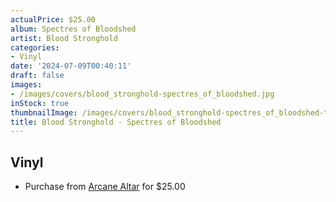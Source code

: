 ```yaml
---
actualPrice: $25.00
album: Spectres of Bloodshed
artist: Blood Stronghold
categories:
- Vinyl
date: '2024-07-09T00:40:11'
draft: false
images:
- /images/covers/blood_stronghold-spectres_of_bloodshed.jpg
inStock: true
thumbnailImage: /images/covers/blood_stronghold-spectres_of_bloodshed-thumb.jpg
title: Blood Stronghold - Spectres of Bloodshed
---
```


## Vinyl
* Purchase from [Arcane Altar](https://arcanealtar.bigcartel.com/product/blood-stronghold-spectres-of-bloodshed-12-lp) for $25.00
